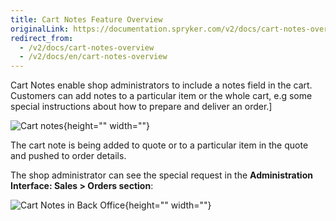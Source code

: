 ```yaml
---
title: Cart Notes Feature Overview
originalLink: https://documentation.spryker.com/v2/docs/cart-notes-overview
redirect_from:
  - /v2/docs/cart-notes-overview
  - /v2/docs/en/cart-notes-overview
---
```


Cart Notes enable shop administrators to include a notes field in the cart. Customers can add notes to a particular item or the whole cart, e.g some special instructions about how to prepare and deliver an order.]

![Cart notes](https://spryker.s3.eu-central-1.amazonaws.com/docs/Features/Shopping+Cart/Cart/Cart+Notes/Cart+Notes+Feature+Overview/cart-notes.png){height="" width=""}

The cart note is being added to quote or to a particular item in the quote and pushed to order details.

The shop administrator can see the special request in the **Administration Interface: Sales > Orders section**:

![Cart Notes in Back Office](https://spryker.s3.eu-central-1.amazonaws.com/docs/Features/Shopping+Cart/Cart/Cart+Notes/Cart+Notes+Feature+Overview/cart-note-in-admin-interface.png){height="" width=""}

<!--
**See also:**

* Learn about CartNote module
* Learn about CartNoteWidget module
* Learn about CartNoteProductBundleConnector
-->
<!-- Last review date: Nov 6, 2018-- by Oksana Karasyova -->
